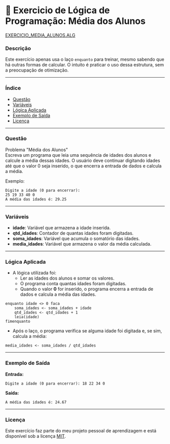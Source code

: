 
# 🚀 Exercicio de Lógica de Programação: Média dos Alunos

<a href="/logica-de-programação/VisualG_Portugol/Estrutura_Repetitiva/Exercicios_Enquanto/exercicio_MediaAlunos/exercicio_MediaAlunos.alg">EXERCICIO_MEDIA_ALUNOS.ALG</a>

### Descrição

Este exercício apenas usa o laço `enquanto` para treinar, mesmo sabendo que há outras formas de calcular. O intuito é praticar o uso dessa estrutura, sem a preocupação de otimização.

---

### Índice

- [Questão](#questão)
- [Variáveis](#variáveis)
- [Lógica Aplicada](#lógica-aplicada)
- [Exemplo de Saída](#exemplo-de-saída)
- [Licença](#licença)

---

### Questão

Problema "Média dos Alunos"  
Escreva um programa que leia uma sequência de idades dos alunos e calcule a média dessas idades. O usuário deve continuar digitando idades até que o valor 0 seja inserido, o que encerra a entrada de dados e calcula a média.

Exemplo:
```
Digite a idade (0 para encerrar): 
25 19 33 40 0
A média das idades é: 29.25
```

---

### Variáveis

- **idade**: Variável que armazena a idade inserida.
- **qtd_idades**: Contador de quantas idades foram digitadas.
- **soma_idades**: Variável que acumula o somatório das idades.
- **media_idades**: Variável que armazena o valor da média calculada.

---

### Lógica Aplicada

- A lógica utilizada foi:
  - Ler as idades dos alunos e somar os valores.
  - O programa conta quantas idades foram digitadas.
  - Quando o valor **0** for inserido, o programa encerra a entrada de dados e calcula a média das idades.

```alg
enquanto idade <> 0 faca
    soma_idades <- soma_idades + idade
    qtd_idades <- qtd_idades + 1
    leia(idade)
fimenquanto
```

- Após o laço, o programa verifica se alguma idade foi digitada e, se sim, calcula a média:

```alg
media_idades <- soma_idades / qtd_idades
```

---

### Exemplo de Saída

**Entrada:**
```
Digite a idade (0 para encerrar): 18 22 34 0
```

**Saída:**
```
A média das idades é: 24.67
```

---

### Licença

Este exercício faz parte do meu projeto pessoal de aprendizagem e está disponível sob a licença [MIT](/LICENSE.md).
